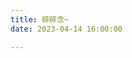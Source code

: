 ```yaml
---
title: 碎碎念~
date: 2023-04-14 16:00:00

---
```


<div id='#my-memos'></div>

<script>
  var bbMemos = {
    memos : 'https://memos.oopsky.top/',
    limit : '10',
    creatorId:'1' ,
    domId: '#my-memos'
  }
</script>

<script type="text/javascript" src="https://npm.elemecdn.com/penndu@2.0.0/memos.js"></script>

<script type="text/javascript" src="https://npm.elemecdn.com/marked/marked.min.js"></script>

<script type="text/javascript" src="https://jsd.onmicrosoft.cn/gh/Tokinx/ViewImage/view-image.min.js"></script>

<script type="text/javascript" src="https://jsd.onmicrosoft.cn/gh/Tokinx/Lately/lately.min.js"></script>
